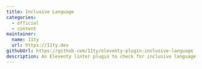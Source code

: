 ```yaml
---
title: Inclusive Language
categories:
  - official
  - content
maintainer:
  name: 11ty
  url: https://11ty.dev
githubUrl: https://github.com/11ty/eleventy-plugin-inclusive-language
description: An Eleventy linter plugin to check for inclusive language in markdown files. Inspired by CSS Tricks’ Words to Avoid in Educational Writing. No browser/client JavaScript here—everything is this plugin is done at build-time.
---
```

